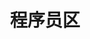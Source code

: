---
description: 程序员圈的今日头条，清新呆萌风格。
layout: post
results:
- currency: CNY
  version: '1.1'
  artistId: 1204742672
  primaryGenreName: News
  artworkUrl60: http://is2.mzstatic.com/image/thumb/Purple111/v4/04/69/41/046941f2-aa23-1273-12c3-7315ac07e299/source/60x60bb.jpg
  userRatingCountForCurrentVersion: 3
  minimumOsVersion: '8.0'
  appletvScreenshotUrls: &a []
  sellerName: Xiao Hong Sun
  supportedDevices:
  - iPad2Wifi-iPad2Wifi
  - iPad23G-iPad23G
  - iPhone4S-iPhone4S
  - iPadThirdGen-iPadThirdGen
  - iPadThirdGen4G-iPadThirdGen4G
  - iPhone5-iPhone5
  - iPodTouchFifthGen-iPodTouchFifthGen
  - iPadFourthGen-iPadFourthGen
  - iPadFourthGen4G-iPadFourthGen4G
  - iPadMini-iPadMini
  - iPadMini4G-iPadMini4G
  - iPhone5c-iPhone5c
  - iPhone5s-iPhone5s
  - iPadAir-iPadAir
  - iPadAirCellular-iPadAirCellular
  - iPadMiniRetina-iPadMiniRetina
  - iPadMiniRetinaCellular-iPadMiniRetinaCellular
  - iPhone6-iPhone6
  - iPhone6Plus-iPhone6Plus
  - iPadAir2-iPadAir2
  - iPadAir2Cellular-iPadAir2Cellular
  - iPadMini3-iPadMini3
  - iPadMini3Cellular-iPadMini3Cellular
  - iPodTouchSixthGen-iPodTouchSixthGen
  - iPhone6s-iPhone6s
  - iPhone6sPlus-iPhone6sPlus
  - iPadMini4-iPadMini4
  - iPadMini4Cellular-iPadMini4Cellular
  - iPadPro-iPadPro
  - iPadProCellular-iPadProCellular
  - iPadPro97-iPadPro97
  - iPadPro97Cellular-iPadPro97Cellular
  - iPhoneSE-iPhoneSE
  - iPhone7-iPhone7
  - iPhone7Plus-iPhone7Plus
  - iPad611-iPad611
  - iPad612-iPad612
  currentVersionReleaseDate: '2017-03-02T00:28:37Z'
  genres:
  - 新闻
  trackName: 程序员区
  isVppDeviceBasedLicensingEnabled: true
  description: 程序员区是IT阅读行业的一股清流、程序员周边服务平台。在这里，你可以发现各种新鲜热门的技术文章品。程序员区致力于提供最好的阅读体验。简单优雅的设计，给用户带来不一样的愉快感受。同时，还提供了文档社区、原创、收藏夹等功能，总之，程序员需要的都在这里。程序员区是一个开放而友好的程序员社区，在这里发现与众不同的自己。
  price: 0
  trackId: 1205541612
  releaseDate: '2017-02-20T23:14:27Z'
  advisories:
  - 偶尔/轻微的烟酒或毒品使用或相关内容
  - 偶尔/轻微的成人/性暗示题材
  - 偶尔/轻度医药/医疗信息
  - 偶尔/轻微的亵渎或低俗幽默
  - 偶尔/轻微的卡通或幻想暴力
  - 偶尔/轻微的现实暴力
  screenshotUrls:
  - http://a1.mzstatic.com/us/r30/Purple111/v4/d4/76/b5/d476b5b7-337a-bc8c-b33e-d8475fbcd9b1/screen696x696.jpeg
  - http://a4.mzstatic.com/us/r30/Purple122/v4/c9/37/11/c9371197-2ba3-f56b-cada-fa5be23ab784/screen696x696.jpeg
  - http://a1.mzstatic.com/us/r30/Purple111/v4/6d/a1/c9/6da1c920-80f2-b27a-1472-e3619f9eb250/screen696x696.jpeg
  - http://a4.mzstatic.com/us/r30/Purple111/v4/49/aa/b3/49aab3d6-6d78-6dc1-5047-7e8a296e0dba/screen696x696.jpeg
  - http://a3.mzstatic.com/us/r30/Purple122/v4/50/6d/72/506d725d-f748-b272-b54b-455a8adf0227/screen696x696.jpeg
  artistViewUrl: https://itunes.apple.com/cn/developer/xiao-hong-sun/id1204742672?uo=4
  primaryGenreId: 6009
  userRatingCount: 7
  averageUserRatingForCurrentVersion: 3.5
  kind: software
  fileSizeBytes: '20557824'
  bundleId: cn.041043.Programmer
  trackContentRating: 12+
  releaseNotes: '1、新增App通知，精选热点文章推送。

    2、新增分享功能，随时分享内容给您的朋友。

    3、bugs修复'
  trackCensoredName: 程序员区
  contentAdvisoryRating: 12+
  isGameCenterEnabled: false
  artistName: Xiao Hong Sun
  languageCodesISO2A:
  - EN
  averageUserRating: 4.5
  features: *a
  wrapperType: software
  artworkUrl512: http://is2.mzstatic.com/image/thumb/Purple111/v4/04/69/41/046941f2-aa23-1273-12c3-7315ac07e299/source/512x512bb.jpg
  artworkUrl100: http://is2.mzstatic.com/image/thumb/Purple111/v4/04/69/41/046941f2-aa23-1273-12c3-7315ac07e299/source/100x100bb.jpg
  trackViewUrl: https://geo.itunes.apple.com/cn/app/%E7%A8%8B%E5%BA%8F%E5%91%98%E5%8C%BA/id1205541612?mt=8&uo=4
  genreIds:
  - '6009'
  formattedPrice: 免费
  ipadScreenshotUrls: *a
category: 新闻
tags: tag1
resultCount: 1
title: 程序员区

---